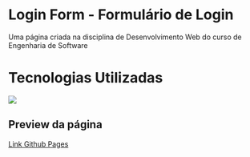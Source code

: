 # Login Form - Formulário de Login
Uma página criada na disciplina de Desenvolvimento Web do curso de Engenharia de Software


# Tecnologias Utilizadas
<div align="left">
  <img src="https://skillicons.dev/icons?i=php,javascript,html,css,bootstrap,github,git" />
</div>



## Preview da página
[Link Github Pages](https://cmarinho-dev.github.io/web-login-form/app/view)
